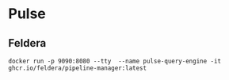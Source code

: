 # Pulse

## Feldera

```
docker run -p 9090:8080 --tty  --name pulse-query-engine -it ghcr.io/feldera/pipeline-manager:latest
```

## 